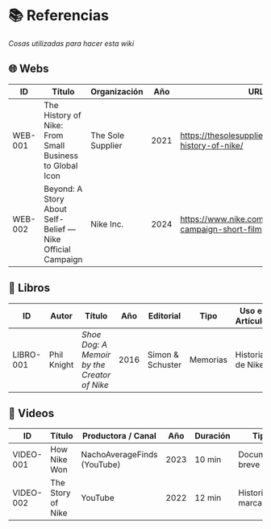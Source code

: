 # 📚 Referencias
*Cosas utilizadas para hacer esta wiki*

## 🌐 Webs
| ID      | Título                                                        | Organización       | Año | URL                                                             | Tipo         | Actualización |
|---------|----------------------------------------------------------------|-------------------|-----|-----------------------------------------------------------------|--------------|---------------|
| WEB-001 | The History of Nike: From Small Business to Global Icon        | The Sole Supplier | 2021| https://thesolesupplier.co.uk/news/the-history-of-nike/        | Documentación| 2021          |
| WEB-002 | Beyond: A Story About Self-Belief — Nike Official Campaign     | Nike Inc.         | 2024| https://www.nike.com/ca/beyond-campaign-short-film             | Corporativo  | Continua      |

## 📖 Libros
| ID        | Autor        | Título                                        | Año | Editorial         | Tipo     | Uso en Artículos |
|-----------|--------------|----------------------------------------------|-----|------------------|----------|-----------------|
| LIBRO-001 | Phil Knight  | *Shoe Dog: A Memoir by the Creator of Nike*  | 2016| Simon & Schuster | Memorias | Historia de Nike |

## 🎥 Videos
| ID        | Título                    | Productora / Canal        | Año | Duración | Tipo              |
|-----------|--------------------------|---------------------------|-----|----------|-------------------|
| VIDEO-001 | How Nike Won              | NachoAverageFinds (YouTube)| 2023| 10 min   | Documental breve  |
| VIDEO-002 | The Story of Nike         | YouTube                   | 2022| 12 min   | Historia de marca |
